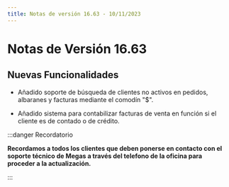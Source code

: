 ```yaml
---
title: Notas de versión 16.63 - 10/11/2023
---
```


# Notas de Versión 16.63

## Nuevas Funcionalidades

- Añadido soporte de búsqueda de clientes no activos en pedidos, albaranes y facturas mediante el comodín "$".

- Añadido sistema para contabilizar facturas de venta en función si el cliente es de contado o de crédito.

:::danger Recordatorio

**Recordamos a todos los clientes que deben ponerse en contacto con el soporte técnico de Megas a través del telefono de la oficina para proceder a la actualización.**

:::
